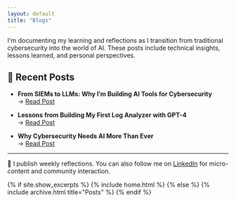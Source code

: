 ```yaml
---
layout: default
title: "Blogs"
---
```


I'm documenting my learning and reflections as I transition from traditional cybersecurity into the world of AI. These posts include technical insights, lessons learned, and personal perspectives.

## 📘 Recent Posts

- **From SIEMs to LLMs: Why I’m Building AI Tools for Cybersecurity**  
  → [Read Post](./blogs/from-siems-to-llms.md)

- **Lessons from Building My First Log Analyzer with GPT-4**  
  → [Read Post](./blogs/lessons-from-first-ai-tool.md)

- **Why Cybersecurity Needs AI More Than Ever**  
  → [Read Post](./blogs/why-cyber-needs-ai.md)

---

💬 I publish weekly reflections. You can also follow me on [LinkedIn](https://www.linkedin.com/in/hazem-elbaz/) for micro-content and community interaction.


{% if site.show_excerpts %}
  {% include home.html %}
{% else %}
  {% include archive.html title="Posts" %}
{% endif %}

